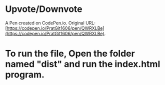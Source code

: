 # Upvote/Downvote

A Pen created on CodePen.io. Original URL: [https://codepen.io/PratGit1606/pen/QWRXLBe](https://codepen.io/PratGit1606/pen/QWRXLBe).

# To run the file, Open the folder named "dist" and run the index.html program.
